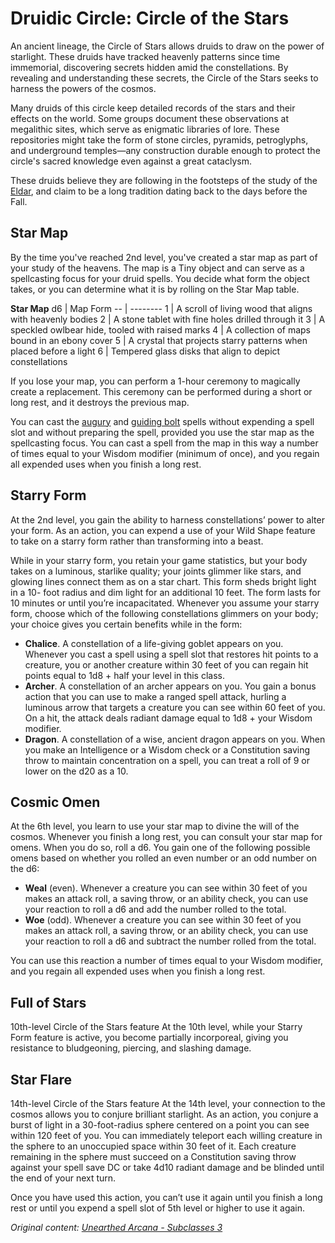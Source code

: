 # Druidic Circle: Circle of the Stars
An ancient lineage, the Circle of Stars allows druids to draw on the power of starlight. These druids have tracked heavenly patterns since time immemorial, discovering secrets hidden amid the constellations. By revealing and understanding these secrets, the Circle of the Stars seeks to harness the powers of the cosmos.

Many druids of this circle keep detailed records of the stars and their effects on the world. Some groups document these observations at megalithic sites, which serve as enigmatic libraries of lore. These repositories might take the form of stone circles, pyramids, petroglyphs, and underground temples—any construction durable enough to protect the circle's sacred knowledge even against a great cataclysm.

These druids believe they are following in the footsteps of the study of the [Eldar](/Races/Eldar.md), and claim to be a long tradition dating back to the days before the Fall.

## Star Map
By the time you've reached 2nd level, you've created a star map as part of your study of the heavens. The map is a Tiny object and can serve as a spellcasting focus for your druid spells. You decide what form the object takes, or you can determine what it is by rolling on the Star Map table.

**Star Map**
d6 | Map Form
-- | --------
1 | A scroll of living wood that aligns with heavenly bodies
2 | A stone tablet with fine holes drilled through it
3 | A speckled owlbear hide, tooled with raised marks
4 | A collection of maps bound in an ebony cover
5 | A crystal that projects starry patterns when placed before a light
6 | Tempered glass disks that align to depict constellations

If you lose your map, you can perform a 1-hour ceremony to magically create a replacement. This ceremony can be performed during a short or long rest, and it destroys the previous map.

You can cast the [augury](https://www.dndbeyond.com/spells/augury) and [guiding bolt](https://www.dndbeyond.com/spells/guiding-bolt) spells without expending a spell slot and without preparing the spell, provided you use the star map as the spellcasting focus. You can cast a spell from the map in this way a number of times equal to your Wisdom modifier (minimum of once), and you regain all expended uses when you finish a long rest.

## Starry Form
At the 2nd level, you gain the ability to harness constellations’ power to alter your form. As an action, you can expend a use of your Wild Shape feature to take on a starry form rather than transforming into a beast.

While in your starry form, you retain your game statistics, but your body takes on a luminous, starlike quality; your joints glimmer like stars, and glowing lines connect them as on a star chart. This form sheds bright light in a 10- foot radius and dim light for an additional 10 feet. The form lasts for 10 minutes or until you’re incapacitated.
Whenever you assume your starry form, choose which of the following constellations glimmers on your body; your choice gives you certain benefits while in the form:
* **Chalice**. A constellation of a life-giving goblet appears on you. Whenever you cast a spell using a spell slot that restores hit points to a creature, you or another creature within 30 feet of you can regain hit points equal to 1d8 + half your level in this class.
* **Archer**. A constellation of an archer appears on you. You gain a bonus action that you can use to make a ranged spell attack, hurling a luminous arrow that targets a creature you can see within 60 feet of you. On a hit, the attack deals radiant damage equal to 1d8 + your Wisdom modifier.
* **Dragon**. A constellation of a wise, ancient dragon appears on you. When you make an Intelligence or a Wisdom check or a Constitution saving throw to maintain concentration on a spell, you can treat a roll of 9 or lower on the d20 as a 10.

## Cosmic Omen
At the 6th level, you learn to use your star map to divine the will of the cosmos. Whenever you finish a long rest, you can consult your star map for omens. When you do so, roll a d6. You gain one of the following possible omens based on whether you rolled an even number or an odd number on the d6:
* **Weal** (even). Whenever a creature you can see within 30 feet of you makes an attack roll, a saving throw, or an ability check, you can use your reaction to roll a d6 and add the number rolled to the total.
* **Woe** (odd). Whenever a creature you can see within 30 feet of you makes an attack roll, a saving throw, or an ability check, you can use your reaction to roll a d6 and subtract the number rolled from the total.

You can use this reaction a number of times equal to your Wisdom modifier, and you regain all expended uses when you finish a long rest.

## Full of Stars
10th-level Circle of the Stars feature
At the 10th level, while your Starry Form feature is active, you become partially incorporeal, giving you resistance to bludgeoning, piercing, and slashing damage.

## Star Flare
14th-level Circle of the Stars feature
At the 14th level, your connection to the cosmos allows you to conjure brilliant starlight. As an action, you conjure a burst of light in a 30-foot-radius sphere centered on a point you can see within 120 feet of you. You can immediately teleport each willing creature in the sphere to an unoccupied space within 30 feet of it. Each creature remaining in the sphere must succeed on a Constitution saving throw against your spell save DC or take 4d10 radiant damage and be blinded until the end of your next turn.

Once you have used this action, you can’t use it again until you finish a long rest or until you expend a spell slot of 5th level or higher to use it again.

*Original content: [Unearthed Arcana - Subclasses 3](https://dnd.wizards.com/articles/unearthed-arcana/subclasses_part3)*
